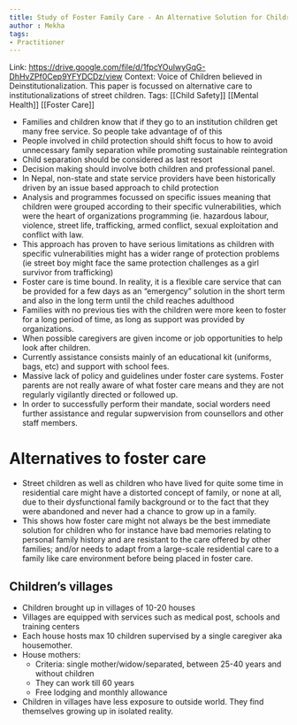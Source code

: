 ```yaml
---
title: Study of Foster Family Care - An Alternative Solution for Children without Parental Care (Focussing on former street children) in Nepal
author : Mekha
tags:
- Practitioner 
---
```


Link: https://drive.google.com/file/d/1fpcYOuIwyGqG-DhHvZPf0Cep9YFYDCDz/view
Context: Voice of Children believed in Deinstitutionalization. This paper is focussed on alternative care to institutionalizations of street children.
Tags: [[Child Safety]] [[Mental Health]] [[Foster Care]]


* Families and children know that if they go to an institution children get many free service. So people take advantage of of this
* People involved in child protection should shift focus to how to avoid unnecessary family separation while promoting sustainable reintegration
* Child separation should be considered as last resort
* Decision making should involve both children and professional panel.
* In Nepal, non-state and state service providers have been historically driven by an issue based approach to child protection
* Analysis and programmes focussed on specific issues meaning that children were grouped according to their specific vulnerabilities, which were the heart of organizations programming (ie. hazardous labour, violence, street life, trafficking, armed conflict, sexual exploitation and conflict with law. 
* This approach has proven to have serious limitations as children with specific vulnerabilities might has a wider range of protection problems (ie street boy might face the same protection challenges as a girl survivor from trafficking)
* Foster care is time bound. In reality, it is a flexible care service that can be provided for a few days as an “emergency” solution in the short term and also in the long term until the child reaches adulthood
* Families with no previous ties with the children were more keen to foster for a long period of time, as long as support was provided by organizations. 
* When possible caregivers are given income or job opportunities to help look after children. 
* Currently assistance consists mainly of an educational kit (uniforms, bags, etc) and support with school fees.
* Massive lack of policy and guidelines under foster care systems. Foster parents are not really aware of what foster care means and they are not regularly vigilantly directed or followed up. 
* In order to successfully perform their mandate, social worders need further assistance and regular supwervision from counsellors and other staff members. 


# Alternatives to foster care

* Street children as well as children who have lived for quite some time in residential care might have a distorted concept of family, or none at all, due to their dysfunctional family background or to the fact that they were abandoned and never had a chance to grow up in a family. 
* This shows how foster care might not always be the best immediate solution for children who for instance have bad memories relating to personal family history and are resistant to the care offered by other families; and/or needs to adapt from a large-scale residential care to a family like care environment before being placed in foster care.


## Children’s villages

* Children brought up in villages of 10-20 houses
* Villages are equipped with services such as medical post, schools and training centers
* Each house hosts max 10 children supervised by a single caregiver aka housemother. 
* House mothers:
    * Criteria: single mother/widow/separated, between 25-40 years and without children
    * They can work till 60 years
    * Free lodging and monthly allowance
* Children in villages have less exposure to outside world. They find themselves growing up in isolated reality. 